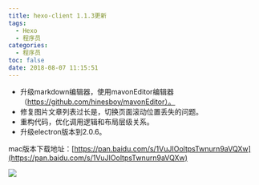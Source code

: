 ```yaml
---
title: hexo-client 1.1.3更新
tags:
  - Hexo
  - 程序员
categories:
  - 程序员
toc: false
date: 2018-08-07 11:15:51
---
```


- 升级markdown编辑器，使用mavonEditor编辑器（https://github.com/hinesboy/mavonEditor）。
- 修复图片文章列表过长是，切换页面滚动位置丢失的问题。
- 重构代码，优化调用逻辑和布局层级关系。
- 升级electron版本到2.0.6。

mac版本下载地址：[https://pan.baidu.com/s/1VuJIOoltpsTwnurn9aVQXw](https://pan.baidu.com/s/1VuJIOoltpsTwnurn9aVQXw)

![](http://file.mspring.org/8b299e7bad6e69b7612cdee592019bf9!detail)
